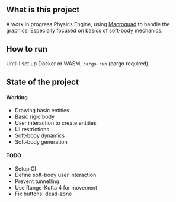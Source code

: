 ## What is this project

A work in progress Physics Engine, using [Macroquad](https://macroquad.rs/) to handle the graphics. Especially focused on basics of soft-body mechanics.

## How to run

Until I set up Docker or WASM, `cargo run` (cargo required).

## State of the project

#### Working

- Drawing basic entities
- Basic rigid body
- User interaction to create entities
- UI restrictions
- Soft-body dynamics
- Soft-body generation

#### TODO

- Setup CI
- Define soft-body user interaction
- Prevent tunnelling
- Use Runge-Kutta 4 for movement
- Fix buttons' dead-zone
